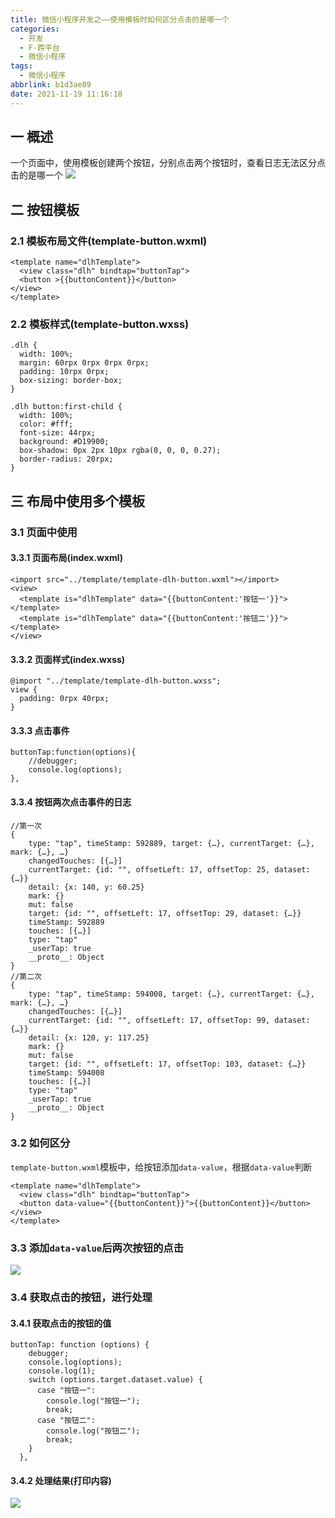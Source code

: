 ```yaml
---
title: 微信小程序开发之——使用模板时如何区分点击的是哪一个
categories:
  - 开发
  - F-跨平台
  - 微信小程序
tags:
  - 微信小程序
abbrlink: b1d3ae89
date: 2021-11-19 11:16:18
---
```

## 一 概述

一个页面中，使用模板创建两个按钮，分别点击两个按钮时，查看日志无法区分点击的是哪一个
![][1]

<!--more-->

## 二 按钮模板

### 2.1 模板布局文件(template-button.wxml)

```
<template name="dlhTemplate">
  <view class="dlh" bindtap="buttonTap">
  <button >{{buttonContent}}</button>
</view>
</template>
```

### 2.2 模板样式(template-button.wxss)

```
.dlh {
  width: 100%;
  margin: 60rpx 0rpx 0rpx 0rpx;
  padding: 10rpx 0rpx;
  box-sizing: border-box;
}

.dlh button:first-child {
  width: 100%;
  color: #fff;
  font-size: 44rpx;
  background: #D19900;
  box-shadow: 0px 2px 10px rgba(0, 0, 0, 0.27);
  border-radius: 20rpx;
}
```

## 三 布局中使用多个模板

### 3.1 页面中使用

#### 3.3.1 页面布局(index.wxml)

```
<import src="../template/template-dlh-button.wxml"></import>
<view>
  <template is="dlhTemplate" data="{{buttonContent:'按钮一'}}"></template>
  <template is="dlhTemplate" data="{{buttonContent:'按钮二'}}"></template>
</view>
```

#### 3.3.2 页面样式(index.wxss)

```
@import "../template/template-dlh-button.wxss";
view {
  padding: 0rpx 40rpx;
}
```

#### 3.3.3 点击事件

```
buttonTap:function(options){
    //debugger;
    console.log(options);
},
```

#### 3.3.4 按钮两次点击事件的日志

```
//第一次
{
	type: "tap", timeStamp: 592889, target: {…}, currentTarget: {…}, mark: {…}, …}
	changedTouches: [{…}]
	currentTarget: {id: "", offsetLeft: 17, offsetTop: 25, dataset: {…}}
	detail: {x: 140, y: 60.25}
	mark: {}
	mut: false
	target: {id: "", offsetLeft: 17, offsetTop: 29, dataset: {…}}
	timeStamp: 592889
	touches: [{…}]
	type: "tap"
	_userTap: true
	__proto__: Object
}
//第二次
{
	type: "tap", timeStamp: 594008, target: {…}, currentTarget: {…}, mark: {…}, …}
	changedTouches: [{…}]
	currentTarget: {id: "", offsetLeft: 17, offsetTop: 99, dataset: {…}}
	detail: {x: 120, y: 117.25}
	mark: {}
	mut: false
	target: {id: "", offsetLeft: 17, offsetTop: 103, dataset: {…}}
	timeStamp: 594008
	touches: [{…}]
	type: "tap"
	_userTap: true
	__proto__: Object
}	
```

### 3.2 如何区分

`template-button.wxml`模板中，给按钮添加`data-value`，根据`data-value`判断

```
<template name="dlhTemplate">
  <view class="dlh" bindtap="buttonTap">
  <button data-value="{{buttonContent}}">{{buttonContent}}</button>
</view>
</template>
```

### 3.3 添加`data-value`后两次按钮的点击
![][2]

### 3.4 获取点击的按钮，进行处理

#### 3.4.1 获取点击的按钮的值

```
buttonTap: function (options) {
    debugger;
    console.log(options);
    console.log(1);
    switch (options.target.dataset.value) {
      case "按钮一":
        console.log("按钮一");
        break;
      case "按钮二":
        console.log("按钮二");
        break;
    }
  },
```

#### 3.4.2 处理结果(打印内容)
![][3]


[1]:https://jsd.onmicrosoft.cn/gh/PGzxc/CDN/blog-wechat/wechat-template-button-click-log.png
[2]:https://jsd.onmicrosoft.cn/gh/PGzxc/CDN/blog-wechat/wechat-template-button-data-value-log.png
[3]:https://jsd.onmicrosoft.cn/gh/PGzxc/CDN/blog-wechat/wechat-template-button-click-result.png

